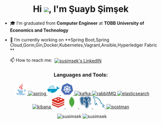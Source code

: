 <h1 align="center">Hi <img src="https://media.giphy.com/media/hvRJCLFzcasrR4ia7z/giphy.gif" width="25px">, I'm Şuayb Şimşek </h1>

- 🎓 I’m graduated from **Computer Engineer** at **TOBB University of Economics and Technology**

- 🌱 I’m currently working on **Spring Boot,Spring Cloud,Gorm,Gin,Docker,Kubernetes,Vagrant,Ansible,Hyperledger Fabric **

  📫 How to reach me:  &nbsp;<a href="https://www.linkedin.com/in/şuayb-şimşek-29b077178/" target="blank"><img align="center" alt="susimsek's LinkedIN" width="22px" src="https://raw.githubusercontent.com/peterthehan/peterthehan/master/assets/linkedin.svg" /></a>

<h3 align="center", style="text-align:center">Languages and Tools:</h3>

<p align="center">&nbsp;
<a href="https://www.java.com" target="_blank"> <img src="https://raw.githubusercontent.com/devicons/devicon/master/icons/java/java-original.svg" alt="java" width="40" height="40"/> </a>
<a href="https://spring.io/" target="_blank"> <img src="https://www.vectorlogo.zone/logos/springio/springio-icon.svg" alt="spring" width="40" height="40"/> </a>
<a href="https://www.docker.com/" target="_blank"> <img src="https://raw.githubusercontent.com/devicons/devicon/master/icons/docker/docker-plain.svg" alt="docker" width="40" height="40"/> </a>
 <a href="https://kubernetes.io/" target="_blank"> <img src="https://raw.githubusercontent.com/devicons/devicon/master/icons/kubernetes/kubernetes-plain.svg" alt="kubernetes" width="40" height="40"/> </a>
<a href="https://kafka.apache.org/" target="_blank"> <img src="https://www.vectorlogo.zone/logos/apache_kafka/apache_kafka-icon.svg" alt="kafka" width="40" height="40"/> </a> 
<a href="https://www.rabbitmq.com" target="_blank"> <img src="https://www.vectorlogo.zone/logos/rabbitmq/rabbitmq-icon.svg" alt="rabbitMQ" width="40" height="40"/> </a>
<a href="https://www.elastic.co" target="_blank"> <img src="https://www.vectorlogo.zone/logos/elastic/elastic-icon.svg" alt="elasticsearch" width="40" height="40"/> </a> 
<a href="https://www.elastic.co/kibana" target="_blank"> <img src="https://www.vectorlogo.zone/logos/elasticco_kibana/elasticco_kibana-icon.svg" alt="kibana" width="40" height="40"/> </a>
<a href="https://redis.io" target="_blank"> <img src="https://raw.githubusercontent.com/devicons/devicon/master/icons/redis/redis-plain.svg" alt="redis" width="40" height="40"/> </a> 
<a href="https://www.mongodb.com/" target="_blank"> <img src="https://raw.githubusercontent.com/devicons/devicon/master/icons/mongodb/mongodb-plain.svg" alt="mongodb" width="40" height="40"/> </a>
<a href="https://www.postgresql.org" target="_blank"> <img src="https://github.com/devicons/devicon/blob/master/icons/postgresql/postgresql-plain.svg" alt="postgresql" width="40" height="40"/> </a> 
<a href="https://www.mysql.com/" target="_blank"> <img src="https://raw.githubusercontent.com/devicons/devicon/master/icons/mysql/mysql-plain.svg" alt="mysql" width="40" height="40"/> </a>
<a href="https://postman.com" target="_blank"> <img src="https://www.vectorlogo.zone/logos/getpostman/getpostman-icon.svg" alt="postman" width="40" height="40"/> </a>
</p>

<p align="center">&nbsp;
<img src="https://github-readme-stats.vercel.app/api?username=susimsek&show_icons=true&locale=en" alt="susimsek" height="150" />
<img src="https://github-readme-stats.vercel.app/api/top-langs?username=susimsek&show_icons=true&locale=en&layout=compact" alt="susimsek" height="150"/>
</p>
